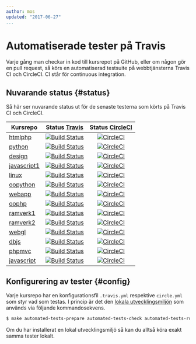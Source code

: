 ```yaml
---
author: mos
updated: "2017-06-27"
...
```

Automatiserade tester på Travis
==================================

Varje gång man checkar in kod till kursrepot på GitHub, eller om någon gör en pull request, så körs en automatiserad testsuite på webbtjänsterna Travis CI och CircleCI. CI står för continuous integration.



Nuvarande status {#status}
----------------------------------

Så här ser nuvarande status ut för de senaste testerna som körts på Travis CI och CircleCI.

| Kursrepo | Status [Travis](https://travis-ci.org/) | Status [CircleCI](https://circleci.com/) |
|----------|:------:|:------:|
| [htmlphp](https://github.com/dbwebb-se/htmlphp) | [![Build Status](https://travis-ci.org/dbwebb-se/htmlphp.svg?branch=master)](https://travis-ci.org/dbwebb-se/htmlphp) | [![CircleCI](https://circleci.com/gh/dbwebb-se/htmlphp.svg?style=svg)](https://circleci.com/gh/dbwebb-se/htmlphp) |
| [python](https://github.com/dbwebb-se/python) | [![Build Status](https://travis-ci.org/dbwebb-se/python.svg?branch=master)](https://travis-ci.org/dbwebb-se/python) | [![CircleCI](https://circleci.com/gh/dbwebb-se/python.svg?style=svg)](https://circleci.com/gh/dbwebb-se/python) |
| [design](https://github.com/mosbth/design) | [![Build Status](https://travis-ci.org/dbwebb-se/design.svg?branch=master)](https://travis-ci.org/dbwebb-se/design) | [![CircleCI](https://circleci.com/gh/dbwebb-se/design.svg?style=svg)](https://circleci.com/gh/dbwebb-se/design) | 
| [javascript1](https://github.com/dbwebb-se/javascript1) | [![Build Status](https://travis-ci.org/dbwebb-se/javascript1.svg?branch=master)](https://travis-ci.org/dbwebb-se/javascript1) | [![CircleCI](https://circleci.com/gh/dbwebb-se/javascript1.svg?style=svg)](https://circleci.com/gh/dbwebb-se/javascript1) | 
| [linux](https://github.com/dbwebb-se/linux) | [![Build Status](https://travis-ci.org/dbwebb-se/linux.svg?branch=master)](https://travis-ci.org/dbwebb-se/linux) | [![CircleCI](https://circleci.com/gh/dbwebb-se/linux.svg?style=svg)](https://circleci.com/gh/dbwebb-se/linux) | 
| [oopython](https://github.com/dbwebb-se/oopython) | [![Build Status](https://travis-ci.org/dbwebb-se/oopython.svg?branch=master)](https://travis-ci.org/dbwebb-se/oopython) | [![CircleCI](https://circleci.com/gh/dbwebb-se/oopython.svg?style=svg)](https://circleci.com/gh/dbwebb-se/oopython) |
| [webapp](https://github.com/dbwebb-se/webapp) | [![Build Status](https://travis-ci.org/dbwebb-se/webapp.svg?branch=master)](https://travis-ci.org/dbwebb-se/webapp) | [![CircleCI](https://circleci.com/gh/dbwebb-se/webapp.svg?style=svg)](https://circleci.com/gh/dbwebb-se/webapp) |
| [oophp](https://github.com/dbwebb-se/oophp) | [![Build Status](https://travis-ci.org/dbwebb-se/oophp.svg?branch=master)](https://travis-ci.org/dbwebb-se/oophp) | [![CircleCI](https://circleci.com/gh/dbwebb-se/oophp.svg?style=svg)](https://circleci.com/gh/dbwebb-se/oophp) |
| [ramverk1](https://github.com/dbwebb-se/ramverk1) | [![Build Status](https://travis-ci.org/dbwebb-se/ramverk1.svg?branch=master)](https://travis-ci.org/dbwebb-se/ramverk1) | [![CircleCI](https://circleci.com/gh/dbwebb-se/ramverk1.svg?style=svg)](https://circleci.com/gh/dbwebb-se/ramverk1) |
| [ramverk2](https://github.com/dbwebb-se/ramverk2) | [![Build Status](https://travis-ci.org/dbwebb-se/ramverk2.svg?branch=master)](https://travis-ci.org/dbwebb-se/ramverk2) | [![CircleCI](https://circleci.com/gh/dbwebb-se/ramverk2.svg?style=svg)](https://circleci.com/gh/dbwebb-se/ramverk2) |
| [webgl](https://github.com/dbwebb-se/webgl) | [![Build Status](https://travis-ci.org/dbwebb-se/webgl.svg?branch=master)](https://travis-ci.org/dbwebb-se/webgl) | [![CircleCI](https://circleci.com/gh/dbwebb-se/webgl.svg?style=svg)](https://circleci.com/gh/dbwebb-se/webgl) |
| [dbjs](https://github.com/dbwebb-se/dbjs) | [![Build Status](https://travis-ci.org/dbwebb-se/dbjs.svg?branch=master)](https://travis-ci.org/dbwebb-se/dbjs) | [![CircleCI](https://circleci.com/gh/dbwebb-se/dbjs.svg?style=svg)](https://circleci.com/gh/dbwebb-se/dbjs) |
| [phpmvc](https://github.com/dbwebb-se/phpmvc) | [![Build Status](https://travis-ci.org/dbwebb-se/phpmvc.svg?branch=master)](https://travis-ci.org/dbwebb-se/phpmvc) | [![CircleCI](https://circleci.com/gh/dbwebb-se/phpmvc.svg?style=svg)](https://circleci.com/gh/dbwebb-se/phpmvc) |
| [javascript](https://github.com/dbwebb-se/javascript) | [![Build Status](https://travis-ci.org/dbwebb-se/javascript.svg?branch=master)](https://travis-ci.org/dbwebb-se/javascript) | [![CircleCI](https://circleci.com/gh/dbwebb-se/javascript.svg?style=svg)](https://circleci.com/gh/dbwebb-se/javascript) |



Konfigurering av tester {#config}
----------------------------------

Varje kursrepo har en konfigurationsfil `.travis.yml` respektive `circle.yml` som styr vad som testas. I princip är det den [lokala utvecklingsmiljön](development-environment) som används via följande kommandosekvens.

```bash
$ make automated-tests-prepare automated-tests-check automated-tests-run
```

Om du har installerat en lokal utvecklingsmiljö så kan du alltså köra exakt samma tester lokalt.
